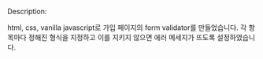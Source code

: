 Description:

html, css, vanilla javascript로 가입 페이지의 form validator를 만들었습니다.
각 항목마다 정해진 형식을 지정하고 이를 지키지 않으면 에러 메세지가 뜨도록 설정하였습니다.
